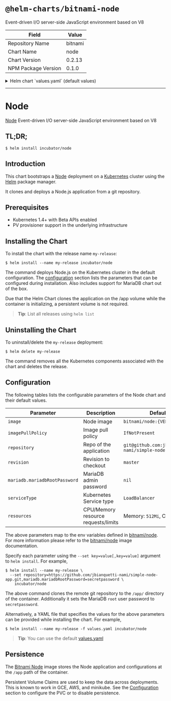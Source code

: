 # `@helm-charts/bitnami-node`

Event-driven I/O server-side JavaScript environment based on V8

| Field               | Value   |
| ------------------- | ------- |
| Repository Name     | bitnami |
| Chart Name          | node    |
| Chart Version       | 0.2.13  |
| NPM Package Version | 0.1.0   |

<details>

<summary>Helm chart `values.yaml` (default values)</summary>

```yaml
## Bitnami node image version
## ref: https://hub.docker.com/r/bitnami/node/tags/
##
image: bitnami/node:6.14.0-r0

## Git repository http/https
##
repository: https://github.com/jbianquetti-nami/simple-node-app.git

## Git repository revision to checkout
##
revision: 26679f6

## Specify a imagePullPolicy
## ref: http://kubernetes.io/docs/user-guide/images/#pre-pulling-images
##
imagePullPolicy: IfNotPresent

##
## MariaDB chart configuration
##
mariadb:
  ## MariaDB admin password
  ## ref: https://github.com/bitnami/bitnami-docker-mariadb/blob/master/README.md#setting-the-root-password-on-first-run
  ## mariadbRootPassword:

  ## Enable persistence using Persistent Volume Claims
  ## ref: http://kubernetes.io/docs/user-guide/persistent-volumes/
  ##
  persistence:
    enabled: true
    ## If defined, volume.beta.kubernetes.io/storage-class: <storageClass>
    ## Default: volume.alpha.kubernetes.io/storage-class: default
    ##
    # storageClass:
    accessMode: ReadWriteOnce
    size: 8Gi

## Kubernetes configuration
## For minikube, set this to NodePort, elsewhere use LoadBalancer
##
serviceType: LoadBalancer

## Enable persistence using Persistent Volume Claims
## ref: http://kubernetes.io/docs/user-guide/persistent-volumes/
##
persistence:
  enabled: false
  path: /app/data
  ## If defined, volume.beta.kubernetes.io/storage-class: <storageClass>
  ## Default: volume.alpha.kubernetes.io/storage-class: default
  ##
  # storageClass:
  accessMode: ReadWriteOnce
  size: 1Gi

## Configure resource requests and limits
## ref: http://kubernetes.io/docs/user-guide/compute-resources/
##
resources:
  requests:
    memory: 512Mi
    cpu: 300m
```

</details>

---

# Node

[Node](https://www.nodejs.org) Event-driven I/O server-side JavaScript environment based on V8

## TL;DR;

```console
$ helm install incubator/node
```

## Introduction

This chart bootstraps a [Node](https://github.com/bitnami/bitnami-docker-node) deployment on a [Kubernetes](http://kubernetes.io) cluster using the [Helm](https://helm.sh) package manager.

It clones and deploys a Node.js application from a git repository.

## Prerequisites

- Kubernetes 1.4+ with Beta APIs enabled
- PV provisioner support in the underlying infrastructure

## Installing the Chart

To install the chart with the release name `my-release`:

```console
$ helm install --name my-release incubator/node
```

The command deploys Node.js on the Kubernetes cluster in the default configuration. The [configuration](#configuration) section lists the parameters that can be configured during installation. Also includes support for MariaDB chart out of the box.

Due that the Helm Chart clones the application on the /app volume while the container is initializing, a persistent volume is not required.

> **Tip**: List all releases using `helm list`

## Uninstalling the Chart

To uninstall/delete the `my-release` deployment:

```console
$ helm delete my-release
```

The command removes all the Kubernetes components associated with the chart and deletes the release.

## Configuration

The following tables lists the configurable parameters of the Node chart and their default values.

| Parameter                     | Description                         | Default                                               |
| ----------------------------- | ----------------------------------- | ----------------------------------------------------- |
| `image`                       | Node image                          | `bitnami/node:{VERSION}`                              |
| `imagePullPolicy`             | Image pull policy                   | `IfNotPresent`                                        |
| `repository`                  | Repo of the application             | `git@github.com:jbianquetti-nami/simple-node-app.git` |
| `revision`                    | Revision to checkout                | `master`                                              |
| `mariadb.mariadbRootPassword` | MariaDB admin password              | `nil`                                                 |
| `serviceType`                 | Kubernetes Service type             | `LoadBalancer`                                        |
| `resources`                   | CPU/Memory resource requests/limits | Memory: `512Mi`, CPU: `300m`                          |

The above parameters map to the env variables defined in [bitnami/node](http://github.com/bitnami/bitnami-docker-node). For more information please refer to the [bitnami/node](http://github.com/bitnami/bitnami-docker-node) image documentation.

Specify each parameter using the `--set key=value[,key=value]` argument to `helm install`. For example,

```console
$ helm install --name my-release \
  --set repository=https://github.com/jbianquetti-nami/simple-node-app.git,mariadb.mariadbRootPassword=secretpassword \
    incubator/node
```

The above command clones the remote git repository to the `/app/` directory of the container. Additionally it sets the MariaDB `root` user password to `secretpassword`.

Alternatively, a YAML file that specifies the values for the above parameters can be provided while installing the chart. For example,

```console
$ helm install --name my-release -f values.yaml incubator/node
```

> **Tip**: You can use the default [values.yaml](values.yaml)

## Persistence

The [Bitnami Node](https://github.com/bitnami/bitnami-docker-node) image stores the Node application and configurations at the `/app` path of the container.

Persistent Volume Claims are used to keep the data across deployments. This is known to work in GCE, AWS, and minikube.
See the [Configuration](#configuration) section to configure the PVC or to disable persistence.
